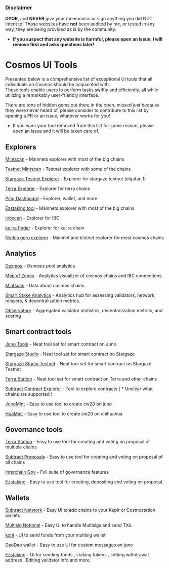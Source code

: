 ### **Disclaimer**

**DYOR**, and **NEVER** give your mnemonics or sign anything you did NOT intent to! 
Those websites have **not** been audited by me, or tested in any way, they are being provided as is by the community.

* **If you suspect that any website is harmful, please open an issue, I will remove first and asks questions later!**

# Cosmos UI Tools
Presented below is a comprehensive list of exceptional UI tools that all individuals on Cosmos should be acquainted with.  
These tools enable users to perform tasks swiftly and efficiently, all while utilizing a remarkably user-friendly interface.

There are tons of hidden gems out there in the open, missed just because they were never heard of, please consider to contribute to this list by opening a PR or an issue, whatever works for you!

* If you want your tool removed from this list for some reason, please open an issue and it will be taken care of.

## Explorers

[Mintscan](https://www.mintscan.io/cosmos) - Mainnets explorer with most of the big chains

[Testnet Mintscan](https://testnet.mintscan.io/juno-testnet) - Testnet explorer with some of the chains

[Stargaze Testnet Explorer](https://stargaze-testnet-explorer.pages.dev/stargaze) - Explorer for stargaze testnet (elgafar-1)

[Terra Explorer](https://finder.terra.money/) - Explorer for terra chains

[Ping Dashboard](https://ping.pub/) - Explorer, wallet, and more

[Ezstaking tool](https://ezstaking.tools/cosmoshub) - Mainnets explorer with most of the big chains

[Iobscan](https://ibc.iobscan.io/home) - Explorer for IBC

[kujira finder](https://finder.kujira.app/kaiyo-1) - Explorer for kujira chain

[Nodes guru explorer](https://explorers.guru) - Mainnet and testnet explorer for most cosmos chains

## Analytics

[Dexmos](https://www.dexmos.app/) - Osmosis pool analytics

[Map of Zones](https://mapofzones.com/) - Analytics visualizer of cosmos chains and IBC connections.

[Mintscan](https://hub.mintscan.io/chains/overview) - Data about cosmos chains.

[Smart Stake Analytics](https://smartstake.io/) - Analytics hub for assessing validators, network, relayers, & decentralization metrics.

[Observatory](https://observatory.zone/) - Aggregated validator statistics, decentralization metrics, and scoring

## Smart contract tools

[Juno Tools](https://juno.tools/) - Neat tool set for smart contract on Juno

[Stargaze Studio](https://studio.stargaze.zone/) - Neat tool set for smart contract on Stargaze

[Stargaze Studio Testnet](https://studio.publicawesome.dev/) - Neat tool set for smart contract on Stargaze Testnet

[Terra Station](https://station.terra.money/contract) - Neat tool set for smart contract on Terra and other chains

[Subtract Contract Explorer](https://explorer.subtract.fi/) - Tool to explore contracts ( * Unclear what chains are supported )

[JunoMint](https://junomint.com/) - Easy to use tool to create cw20 on juno

[HuaMint](https://huamint.netlify.app) - Easy to use tool to create cw20 on chihuahua

## Governance tools

[Terra Station](https://station.terra.money/gov) - Easy to use tool for creating and voting on proposal of multiple chains

[Subtract Proposals](https://proposals.subtract.fi/) - Easy to use tool for creating and voting on proposal of all chains

[Interchain Gov](https://interchaingov.com/) - Full suite of governance features

[Ezstaking](https://ezstaking.tools/wallet/governance) - Easy to use tool for creating, depositing and voting on proposal.

## Wallets

[Subtract Network](https://cosmos-networks.subtract.fi/) - Easy UI to add chains to your Keplr or Cosmostation wallets

[Multisig Notional](https://multisig.notional.ventures/) - Easy UI to handle Multisigs and send TXs.

[kohl](https://cosmos-multisig-ui-kohl.vercel.app/) - UI to send funds from your multisig wallet

[DaoDao wallet](https://daodao.zone/wallet) - Easy to use UI for custom messages on juno

[Ezstaking](https://ezstaking.tools/wallet) - Ui for sending funds , staking tokens , setting withdrawal address , Editing validator info and more.
